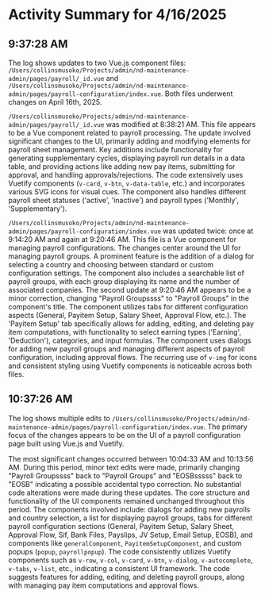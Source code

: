 # Activity Summary for 4/16/2025

## 9:37:28 AM
The log shows updates to two Vue.js component files: `/Users/collinsmusoko/Projects/admin/nd-maintenance-admin/pages/payroll/_id.vue` and `/Users/collinsmusoko/Projects/admin/nd-maintenance-admin/pages/payroll-configuration/index.vue`.  Both files underwent changes on April 16th, 2025.


`/Users/collinsmusoko/Projects/admin/nd-maintenance-admin/pages/payroll/_id.vue` was modified at 8:38:21 AM. This file appears to be a Vue component related to payroll processing. The update involved significant changes to the UI, primarily adding and modifying elements for payroll sheet management.  Key additions include functionality for generating supplementary cycles, displaying payroll run details in a data table, and providing actions like adding new pay items, submitting for approval, and handling approvals/rejections.  The code extensively uses Vuetify components (`v-card`, `v-btn`, `v-data-table`, etc.) and incorporates various SVG icons for visual cues.  The component also handles different payroll sheet statuses ('active', 'inactive') and payroll types ('Monthly', 'Supplementary').


`/Users/collinsmusoko/Projects/admin/nd-maintenance-admin/pages/payroll-configuration/index.vue` was updated twice: once at 9:14:20 AM and again at 9:20:46 AM.  This file is a Vue component for managing payroll configurations.  The changes center around the UI for managing payroll groups.  A prominent feature is the addition of a dialog for selecting a country and choosing between standard or custom configuration settings.  The component also includes a searchable list of payroll groups, with each group displaying its name and the number of associated companies.  The second update at 9:20:46 AM appears to be a minor correction, changing "Payroll Groupssss" to "Payroll Groups" in the component's title. The component utilizes tabs for different configuration aspects (General, Payitem Setup, Salary Sheet, Approval Flow, etc.).  The 'Payitem Setup' tab specifically allows for adding, editing, and deleting pay item computations, with functionality to select earning types ('Earning', 'Deduction'), categories, and input formulas. The component uses dialogs for adding new payroll groups and managing different aspects of payroll configuration, including approval flows.  The recurring use of  `v-img` for icons and consistent styling using Vuetify components is noticeable across both files.


## 10:37:26 AM
The log shows multiple edits to `/Users/collinsmusoko/Projects/admin/nd-maintenance-admin/pages/payroll-configuration/index.vue`.  The primary focus of the changes appears to be on the UI of a payroll configuration page built using Vue.js and Vuetify.

The most significant changes occurred between 10:04:33 AM and 10:13:56 AM.  During this period, minor text edits were made, primarily changing "Payroll Groupssss" back to "Payroll Groups" and "EOSBsssss" back to "EOSB" indicating a possible accidental typo correction.  No substantial code alterations were made during these updates. The core structure and functionality of the UI components remained unchanged throughout this period.  The components involved include:  dialogs for adding new payrolls and country selection, a list for displaying payroll groups, tabs for different payroll configuration sections (General, Payitem Setup, Salary Sheet, Approval Flow, Sif, Bank Files, Payslips, JV Setup, Email Setup, EOSB), and components like `generalComponent`, `PayitemSetupComponent`, and custom popups (`popup`, `payrollpopup`). The code consistently utilizes Vuetify components such as `v-row`, `v-col`, `v-card`, `v-btn`, `v-dialog`, `v-autocomplete`, `v-tabs`, `v-list`, etc., indicating a consistent UI framework.  The code suggests features for adding, editing, and deleting payroll groups, along with managing pay item computations and approval flows.
